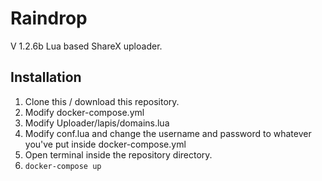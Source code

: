 # Raindrop
V 1.2.6b
Lua based ShareX uploader.
## Installation
1. Clone this / download this repository.
2. Modify docker-compose.yml
3. Modify Uploader/lapis/domains.lua
4. Modify conf.lua and change the username and password to whatever you've put inside docker-compose.yml
5. Open terminal inside the repository directory.
6. ```docker-compose up```
